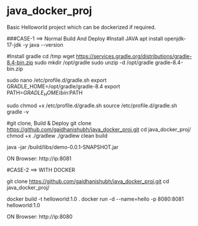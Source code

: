 # java_docker_proj
Basic Helloworld project which can be dockerized if required.


###CASE-1 ==> Normal Build And Deploy
#Install JAVA
apt install openjdk-17-jdk -y
java --version

#Install gradle
cd /tmp
wget https://services.gradle.org/distributions/gradle-8.4-bin.zip
sudo mkdir /opt/gradle
sudo unzip -d /opt/gradle gradle-8.4-bin.zip

sudo nano /etc/profile.d/gradle.sh
export GRADLE_HOME=/opt/gradle/gradle-8.4
export PATH=$GRADLE_HOME/bin:$PATH


sudo chmod +x /etc/profile.d/gradle.sh
source /etc/profile.d/gradle.sh
gradle -v

#git clone, Build & Deploy
git clone https://github.com/gaidhanishubh/java_docker_proj.git
cd java_docker_proj/
chmod +x ./gradlew
./gradlew clean build


java -jar /build/libs/demo-0.0.1-SNAPSHOT.jar


ON Browser: http://ip:8081





#CASE-2 ==> WITH DOCKER

git clone https://github.com/gaidhanishubh/java_docker_proj.git
cd java_docker_proj/

docker build -t helloworld:1.0 .
docker run -d --name=hello -p 8080:8081 helloworld:1.0

ON Browser: http://ip:8080
